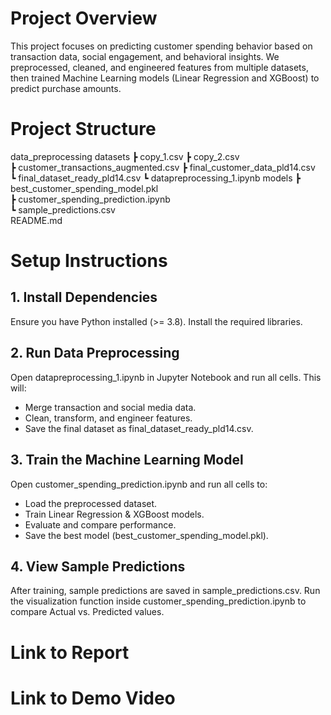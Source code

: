 # Project Overview
This project focuses on predicting customer spending behavior based on transaction data, social engagement, and behavioral insights. We preprocessed, cleaned, and engineered features from multiple datasets, then trained Machine Learning models (Linear Regression and XGBoost) to predict purchase amounts.

# Project Structure
data_preprocessing
datasets
┣ copy_1.csv
┣ copy_2.csv        
┣ customer_transactions_augmented.csv
┣ final_customer_data_pld14.csv    
┗ final_dataset_ready_pld14.csv
┗ datapreprocessing_1.ipynb
models
┣  best_customer_spending_model.pkl                    
┣  customer_spending_prediction.ipynb                                                
┗  sample_predictions.csv           
README.md


# Setup Instructions
## 1. Install Dependencies
Ensure you have Python installed (>= 3.8). Install the required libraries.

## 2. Run Data Preprocessing
Open datapreprocessing_1.ipynb in Jupyter Notebook and run all cells. This will:
 - Merge transaction and social media data.
 - Clean, transform, and engineer features.
 - Save the final dataset as final_dataset_ready_pld14.csv.

## 3. Train the Machine Learning Model
Open customer_spending_prediction.ipynb and run all cells to:
 -  Load the preprocessed dataset.
 -  Train Linear Regression & XGBoost models.
 - Evaluate and compare performance.
 - Save the best model (best_customer_spending_model.pkl).

## 4. View Sample Predictions
After training, sample predictions are saved in sample_predictions.csv.
 Run the visualization function inside customer_spending_prediction.ipynb to compare Actual vs. Predicted values.

# Link to Report

# Link to Demo Video
